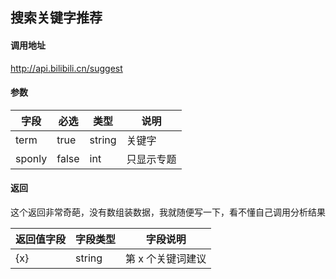 ## 搜索关键字推荐

#### 调用地址

http://api.bilibili.cn/suggest

#### 参数

|字段|必选|类型|说明|
|----|----|----|----|
|term|true|string|关键字|
|sponly|false|int|只显示专题|

#### 返回

这个返回非常奇葩，没有数组装数据，我就随便写一下，看不懂自己调用分析结果

|返回值字段|字段类型|字段说明|
|----------|--------|--------|
|{x}|string|第 x 个关键词建议|

